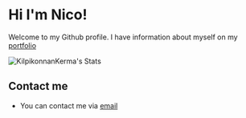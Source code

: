 # Hi I'm Nico!

Welcome to my Github profile. I have information about myself on my [portfolio](kilpikonnankerma.github.io/website)

![KilpikonnanKerma's Stats](https://github-readme-stats.vercel.app/api?username=KilpikonnanKerma&theme=vue-dark&show_icons=true&hide_border=true&count_private=true)

## Contact me

- You can contact me via [email](mailto:rajalanico08@gmail.com)

<!--
**KilpikonnanKerma/kilpikonnankerma** is a ✨ _special_ ✨ repository because its `README.md` (this file) appears on your GitHub profile.

Here are some ideas to get you started:

- 🔭 I’m currently working on ...
- 🌱 I’m currently learning ...
- 👯 I’m looking to collaborate on ...
- 🤔 I’m looking for help with ...
- 💬 Ask me about ...
- 📫 How to reach me: ...
- 😄 Pronouns: ...
- ⚡ Fun fact: ...
-->
